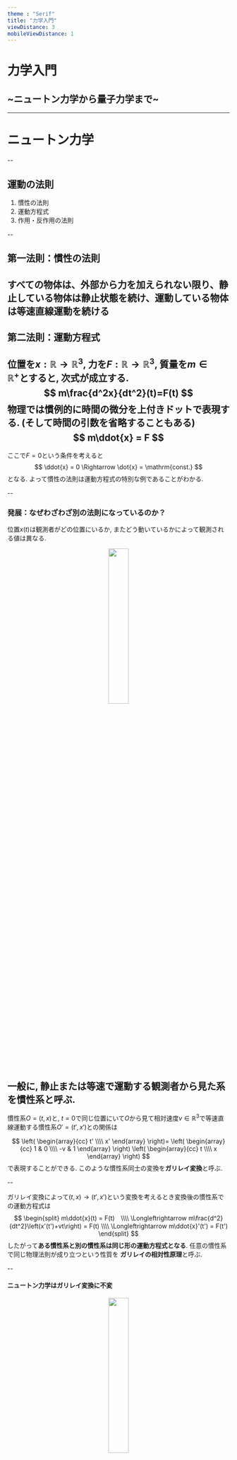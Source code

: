 ```yaml
---
theme : "Serif"
title: "力学入門"
viewDistance: 3
mobileViewDistance: 1
---
```


# 力学入門
## ~ニュートン力学から量子力学まで~
---

# ニュートン力学

--

## 運動の法則

1. 慣性の法則
1. 運動方程式
1. 作用・反作用の法則

--

## 第一法則：慣性の法則
すべての物体は、外部から力を加えられない限り、静止している物体は静止状態を続け、運動している物体は等速直線運動を続ける
--

## 第二法則：運動方程式
位置を$x:\mathbb{R}\to\mathbb{R}^3$, 力を$F:\mathbb{R}\to\mathbb{R}^3$, 質量を$m\in\mathbb{R}^+$とすると, 次式が成立する. 
$$
 m\frac{d^2x}{dt^2}(t)=F(t)
$$
物理では慣例的に時間の微分を上付きドットで表現する. (そして時間の引数を省略することもある)
$$
m\ddot{x} = F
$$
--

ここで$F=0$という条件を考えると
$$
\ddot{x} = 0 \Rightarrow \dot{x} = \mathrm{const.}
$$
となる. よって慣性の法則は運動方程式の特別な例であることがわかる. 

--

### 発展：なぜわざわざ別の法則になっているのか？
位置$x(t)$は観測者がどの位置にいるか, またどう動いているかによって観測される値は異なる.
<div style="text-align:center;">
  <img src="./images/henkan1.png" style="width:30%;"/>
</div>

一般に, 静止または等速で運動する観測者から見た系を**慣性系**と呼ぶ. 
--

慣性系$O=(t, x)$と, $t=0$で同じ位置にいて$O$から見て相対速度$v\in\mathbb{R}^3$で等速直線運動する慣性系$O'=(t', x')$との関係は

$$
    \left(
    \begin{array}{cc}
        t'  \\\\
        x' 
    \end{array}
    \right)=
    \left(
    \begin{array}{cc}
        1 & 0  \\\\
        -v & 1 
    \end{array}
    \right)
    \left(
    \begin{array}{cc}
        t  \\\\
        x 
    \end{array}
    \right)
$$
で表現することができる. このような慣性系同士の変換を**ガリレイ変換**と呼ぶ. 

--

ガリレイ変換によって$(t, x)\to(t', x')$という変換を考えるとき変換後の慣性系での運動方程式は
$$
\begin{split}
m\ddot{x}(t) = F(t)　\\\\
\Longleftrightarrow m\frac{d^2}{dt^2}\left(x'(t')+vt\right) = F(t) \\\\
\Longleftrightarrow m\ddot{x}'(t') = F(t')
\end{split}
$$
したがって**ある慣性系と別の慣性系は同じ形の運動方程式となる**. 任意の慣性系で同じ物理法則が成り立つという性質を
**ガリレイの相対性原理**と呼ぶ. 

--

#### ニュートン力学はガリレイ変換に不変
<div style="text-align:center;">
  <img src="./images/henkan1.png" style="width:30%;"/>
</div>

慣性系同士はガリレイ変換によって移り変わることができ, 慣性系では運動方程式が成立する. すなわち, **一つでも慣性系が存在していれば**全ての慣性系で運動方程式が成立する. 慣性の法則はそのような慣性系が存在することを主張している. 
--

#### 観測者が加速度運動している場合
慣性系から観測者が速度$v(t)$で加速度運動している場合の座標変換は
$$
    \begin{split}
    t' &= t \\\\
    x' &= x - \int^t_0v(s)ds
    \end{split}
$$
※$\dot{v}\equiv0$でガリレイ変換に帰着することに注意
--

慣性系から一般の非慣性系における運動方程式の変換は
$$
\begin{split}
m\ddot{x}(t) = F(t)　\\\\
\Longleftrightarrow m\frac{d^2}{dt^2}\left(x'(t')+\int^t_0v(s)ds\right) = F(t) \\\\
\Longleftrightarrow m\ddot{x}'(t') = F(t') - m\dot{v}(t')
\end{split}
$$

加速度運動する系では$m\dot{v}$という力が発生する. この力を**慣性力**と呼ぶ. 
(e.g., 遠心力, コリオリ力, 電車や車で急発進/急停止したときに車内で感じる力)

--

## 第三法則：作用・反作用の法則

物体が相互作用するとき, その力の向きは互いに反対で大きさは等しい.

$$
F_{A\to B} = F_{B\to A}
$$

e.g., 地球が月を引っ張るとき, 月もまた同じ力で地球を引っ張っている. 

---

# 保存則

--

## 力学的エネルギー

運動方程式の両辺に速度をかける
$$
m\ddot{x}\cdot\dot{x} = F\cdot\dot{x}
$$

--

- 左辺 
$$m\ddot{x}\cdot\dot{x} = \frac{d}{dt}\left(\frac{1}{2}m||\dot{x}||^2\right)$$
- 右辺
$$
\begin{split}
F\cdot\dot{x} &= \frac{d}{dt}\left(\int^t_0F(s)\cdot\dot{x}(s)ds\right) \\\\
&= \frac{d}{dt}\left(\int_{C(t)}F\cdot dx\right)
\end{split}
$$

--

### 力学的エネルギー保存則
$$
\frac{d}{dt}\left(\frac{1}{2}m||\dot{x}||^2-\int_{C(t)}F\cdot dx\right)=0
$$
第一項を**運動エネルギー**, 第二項を**仕事**と呼ぶ.

--

仕事は一般に経路によって値が変わる. 

とくに, 仕事が経路によらない力のことを**保存力**という. 

保存力にはどのような性質があるだろうか. 

--

始点と終点が同じ任意の経路$C_1$, $C\_2$による仕事が等しいとする.

$$
\begin{split}
\int_{C\_1}F\cdot dx &= \int_{C\_2}F\cdot dx \\\\
\\\\
\Leftrightarrow\oint F\cdot dx &= 0
\end{split}
$$

--

<div style="text-align:center;">
  <img src="./images/stokes.png" style="width:50%;"/>
</div>
ストークスの定理より

$$
\oint F\cdot dx =\int_S \left(\nabla\times F\right)\cdot dS = 0
$$

$\nabla\times F\equiv 0$とするには
$
F\propto \nabla U
$

という形に定まる. ($U:\mathbb{R}^3\to\mathbb{R}$)

--

$F=-\nabla U$の場合仕事は

$$
\int_{C(t)}F\cdot dx　= U(x(0)) - U(x(t))
$$

したがって, エネルギー保存則は以下のようになる.

$$
\frac{1}{2}m||\dot{x}||^2 + U(x) = \mathrm{const.}
$$

$U(x)$を**ポテンシャルエネルギー**と呼ぶ. 

--

## 運動量
運動方程式を両辺時間で積分する. 
$$
\begin{split}
\int\^{t\_1}\_{t_0}F(s)ds &= m\int\^{t\_1}\_{t\_0}\ddot{x}(s)ds \\\\
&=m\dot{x}(t_1) - m\dot{x}(t_0)
\end{split}
$$
右辺各項を**運動量**, 左辺を**力積**と呼ぶ. 

--

とくに$F\equiv 0$の時は
$$\frac{d}{dt}\left(m\dot{x}\right)=0$$


これを**運動量保存則**と呼ぶ. 

---

# 1次元調和振動子
古典論で解いてみる

--

<div style="text-align:center;">
  <img src="./images/hoc.png" style="width:50%;"/>
</div>
調和振動子とは, 滑らかな床にある質量$m$の質点を, バネ定数$k$のバネで壁とつないだ系のことである. 
バネは自然長から$x$だけ離れたとき, 質点には
$$
F=-kx=-\frac{d}{dx}\left(\frac{1}{2}kx^2\right)
$$
なる力が働く. (フックの法則)

---

# 演習課題：万有引力とケプラーの法則

---

# 前期量子論
---

# 波動力学
---

# 行列力学
---

# ディラックの記法